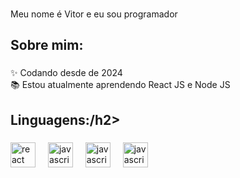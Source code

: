 ###

<p align="left">Meu nome é Vitor e eu sou programador</p>

###

<h2 align="left">Sobre mim:</h2>

###

<p align="left">✨ Codando desde de 2024<br>📚 Estou atualmente aprendendo React JS e Node JS<br>

###

<h2 align="left">Linguagens:/h2>

###

<div align="left">
  <img src="https://cdn.jsdelivr.net/gh/devicons/devicon/icons/react/react-original.svg" height="40" alt="react logo"  />
  <img width="12" />
  <img src="https://cdn.jsdelivr.net/gh/devicons/devicon/icons/javascript/javascript-original.svg" height="40" alt="javascript logo"  />
  <img width="12" />
  <img src="[https://cdn.jsdelivr.net/gh/devicons/devicon/icons/javascript/javascript-original.svg](https://e7.pngegg.com/pngimages/185/866/png-clipart-html-logo-html-web-design-scalable-graphics-world-wide-web-markup-language-html5-icon-hd-miscellaneous-angle.png)" height="40" alt="javascript logo"  />
  <img width="12" />
  <img src="[https://cdn.jsdelivr.net/gh/devicons/devicon/icons/javascript/javascript-original.svg](https://cdn-icons-png.flaticon.com/512/919/919826.png)" height="40" alt="javascript logo"  />
  <img width="12" />
</div>

###
